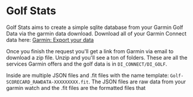 # Golf Stats 
Golf Stats aims to create a simple sqlite database from your Garmin Golf Data via the garmin data download. 
Download all of your Garmin Connect data here: [Garmin: Export your data](https://www.garmin.com/en-US/account/datamanagement/exportdata/)

Once you finish the request you'll get a link from Garmin via email to download a zip file. Unzip and you'll see a ton of folders. These are all the services Garmin offers and the golf data is in `DI_CONNECT/DI_GOLF`. 

Inside are multiple JSON files and .fit files with the name template: `Golf-SCORECARD_RAWDATA-XXXXXXXXX.fit`. The JSON files are raw data from your garmin watch and the .fit files are the formatted files that 
 
